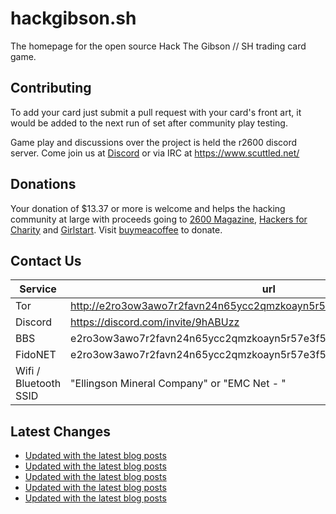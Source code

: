 # hackgibson.sh
The homepage for the open source Hack The Gibson // SH trading card game.


## Contributing

To add your card just submit a pull request with your card's front art, it would be added to the next run of set after community play testing.

Game play and discussions over the project is held the r2600 discord server. Come join us at [Discord](https://discord.com/invite/9hABUzz) or via IRC at https://www.scuttled.net/


## Donations

Your donation of $13.37 or more is welcome and helps the hacking community at large with proceeds going to [2600 Magazine](https://2600.com/), [Hackers for Charity](https://hackersforcharity.org) and [Girlstart](https://girlstart.org).  Visit [buymeacoffee](https://www.buymeacoffee.com/hackgibson.sh) to donate.


## Contact Us

Service | url
-|-
Tor | http://e2ro3ow3awo7r2favn24n65ycc2qmzkoayn5r57e3f56nvjwdcgg32ad.onion
Discord | https://discord.com/invite/9hABUzz
BBS | e2ro3ow3awo7r2favn24n65ycc2qmzkoayn5r57e3f56nvjwdcgg32ad.onion:23
FidoNET | e2ro3ow3awo7r2favn24n65ycc2qmzkoayn5r57e3f56nvjwdcgg32ad.onion:24554
Wifi / Bluetooth SSID | "Ellingson Mineral Company" or "EMC Net - <fidonet address>"

## Latest Changes
<!-- BLOG-POST-LIST:START -->
- [Updated with the latest blog posts](https://github.com/DFW2600/hackgibson.sh/commit/30cd9ec1c65a78caa53ab998bb03a9492af7f4f4)
- [Updated with the latest blog posts](https://github.com/DFW2600/hackgibson.sh/commit/37f92db76c6ed182abf511573995725bb2f4a515)
- [Updated with the latest blog posts](https://github.com/DFW2600/hackgibson.sh/commit/cac032c915fe468419c6c57d3a0f26008b3b0f90)
- [Updated with the latest blog posts](https://github.com/DFW2600/hackgibson.sh/commit/6347453c91d48f827622a6ec24835508edf2925b)
- [Updated with the latest blog posts](https://github.com/DFW2600/hackgibson.sh/commit/1e07a12b257410fcc433596056f04d2526cff4d5)
<!-- BLOG-POST-LIST:END -->
